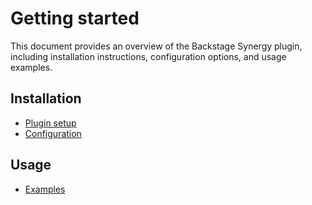 # Getting started

This document provides an overview of the Backstage Synergy plugin, including installation instructions,
configuration options, and usage examples.

## Installation

- [Plugin setup](setup.md)
- [Configuration](config.md)

## Usage

- [Examples](examples.md)